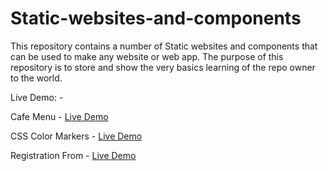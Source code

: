 # Static-websites-and-components
This repository contains a number of Static websites and components that can be used to make any website or web app. The purpose of this repository is to store and show the very basics learning of the repo owner to the world.


Live Demo: - 

Cafe Menu - [Live Demo](https://cafe-menu-sumit.netlify.app/)

CSS Color Markers - [Live Demo](https://css-colour-markers-sumit.netlify.app/)

Registration From - [Live Demo](https://registration-form-sumit.netlify.app/)
